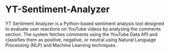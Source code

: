 # YT-Sentiment-Analyzer
YT Sentiment Analyzer is a Python-based sentiment analysis tool designed to evaluate user reactions on YouTube videos by analyzing the comments section. The system fetches comments using the YouTube Data API and classifies them as positive, negative, or neutral using Natural Language Processing (NLP) and Machine Learning techniques.
